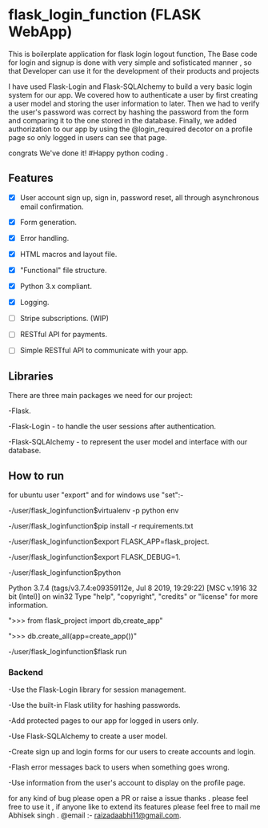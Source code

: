 # flask_login_function (FLASK WebApp) 
This is boilerplate application for flask login logout function,
The Base code for login and signup is done with very simple and sofisticated manner ,
so that Developer can use it for the development of their products and projects


I have used Flask-Login and Flask-SQLAlchemy to build a very basic login system for our app. We covered how to authenticate a user by first creating a user model and storing the user information to later. Then we had to verify the user's password was correct by hashing the password from the form and comparing it to the one stored in the database. Finally, we added authorization to our app by using the @login_required decotor on a profile page so only logged in users can see that page.

congrats We've done it! #Happy python coding .

## Features

- [x] User account sign up, sign in, password reset, all through asynchronous email confirmation.
- [x] Form generation.
- [x] Error handling.
- [x] HTML macros and layout file.
- [x] "Functional" file structure.
- [x] Python 3.x compliant.
- [x] Logging.
- [ ] Stripe subscriptions. (WIP)
- [ ] RESTful API for payments.
- [ ] Simple RESTful API to communicate with your app.


## Libraries
There are three main packages we need for our project:

-Flask.

-Flask-Login - to handle the user sessions after authentication.

-Flask-SQLAlchemy - to represent the user model and interface with our database.

## How to run 

for ubuntu user "export"  and for windows use "set":- 

-/user/flask_loginfunction$virtualenv -p python env

-/user/flask_loginfunction$pip install -r requirements.txt

-/user/flask_loginfunction$export FLASK_APP=flask_project.

-/user/flask_loginfunction$export FLASK_DEBUG=1.

-/user/flask_loginfunction$python

Python 3.7.4 (tags/v3.7.4:e09359112e, Jul  8 2019, 19:29:22) [MSC v.1916 32 bit (Intel)] on win32
Type "help", "copyright", "credits" or "license" for more information.

">>> from flask_project import db,create_app"

">>> db.create_all(app=create_app())"

-/user/flask_loginfunction$flask run

### Backend

-Use the Flask-Login library for session management.

-Use the built-in Flask utility for hashing passwords.

-Add protected pages to our app for logged in users only.

-Use Flask-SQLAlchemy to create a user model.

-Create sign up and login forms for our users to create accounts and login.

-Flash error messages back to users when something goes wrong.

-Use information from the user's account to display on the profile page.

for any kind of bug please open a PR or raise a issue thanks .
please feel free to use it , if anyone like to extend its features please feel free to mail me 
Abhisek singh .
@email :- raizadaabhi11@gmail.com.
